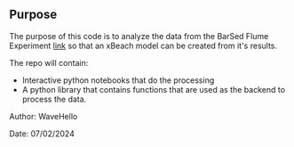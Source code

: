 ## Purpose

The purpose of this code is to analyze the data from the BarSed Flume Experiment [link](https://www.designsafe-ci.org/data/browser/public/designsafe.storage.published/PRJ-1740/BARSED_DATA) so that an xBeach model can be created from it's results.

The repo will contain:
* Interactive python notebooks that do the processing
* A python library that contains functions that are used as the backend to process the data.


Author: WaveHello

Date: 07/02/2024